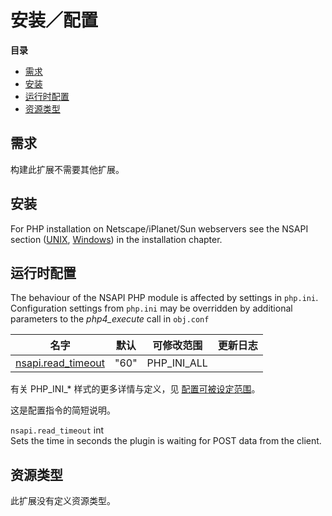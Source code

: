 安装／配置
==========

**目录**

-   [需求](/nsapi/setup.html#需求)
-   [安装](/nsapi/setup.html#安装)
-   [运行时配置](/nsapi/setup.html#运行时配置)
-   [资源类型](/nsapi/setup.html#资源类型)

需求
----

构建此扩展不需要其他扩展。

安装
----

For PHP installation on Netscape/iPlanet/Sun webservers see the NSAPI
section (<a href="/install/unix/sun.html" class="link">UNIX</a>,
<a href="/install/windows/legacy/index.html#install.windows.legacy.sun" class="link">Windows</a>)
in the installation chapter.

运行时配置
----------

The behaviour of the NSAPI PHP module is affected by settings in
`php.ini`. Configuration settings from `php.ini` may be overridden by
additional parameters to the *php4\_execute* call in `obj.conf`

| 名字                                                             | 默认 | 可修改范围    | 更新日志 |
|------------------------------------------------------------------|------|---------------|----------|
| <a href="/nsapi/setup.html#" class="link">nsapi.read_timeout</a> | "60" | PHP\_INI\_ALL |          |

有关 PHP\_INI\_\* 样式的更多详情与定义，见
<a href="/configuration/changes/modes.html" class="xref">配置可被设定范围</a>。

这是配置指令的简短说明。

`nsapi.read_timeout` <span class="type">int</span>  
Sets the time in seconds the plugin is waiting for POST data from the
client.

资源类型
--------

此扩展没有定义资源类型。
